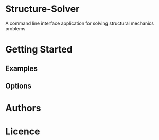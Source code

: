 # Structure-Solver
A command line interface application for solving structural mechanics problems

# Getting Started

## Examples

## Options

# Authors

# Licence
